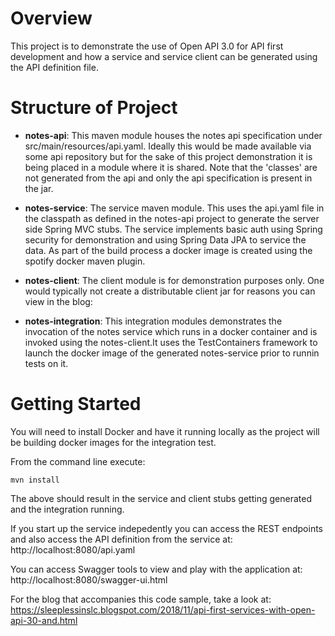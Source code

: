 # Overview

This project is to demonstrate the use of Open API 3.0 for API first development and how a service and service client can be generated using the API definition file.

# Structure of Project
- **notes-api**: This maven module houses the notes api specification under src/main/resources/api.yaml. Ideally this would be made available via some api repository but for the sake of this project demonstration it is being placed in a module where it is shared. Note that the 'classes' are not generated from the api and only the api specification is present in the jar.

- **notes-service**: The service maven module. This uses the api.yaml file in the classpath as defined in the notes-api project to generate the server side Spring MVC stubs. The service implements basic auth using Spring security for demonstration and using Spring Data JPA to service the data. As part of the build process a docker image is created using the spotify docker maven plugin.

- **notes-client**: The client module is for demonstration purposes only. One would typically not create a distributable client jar for reasons you can view in the blog: 

- **notes-integration**: This integration modules demonstrates the invocation of the notes service which runs in a docker container and is invoked using the notes-client.It uses the TestContainers framework to launch the docker image of the generated notes-service prior to runnin tests on it.

# Getting Started

You will need to install Docker and have it running locally as the project will be building docker images for the integration test.

From the command line execute:

```
mvn install
```

The above should result in the service and client stubs getting generated and the integration running.

If you start up the service indepedently you can access the REST endpoints and also access the API definition from the service at: http://localhost:8080/api.yaml

You can access Swagger tools to view and play with the application at: http://localhost:8080/swagger-ui.html

For the blog that accompanies this code sample, take a look at: https://sleeplessinslc.blogspot.com/2018/11/api-first-services-with-open-api-30-and.html
